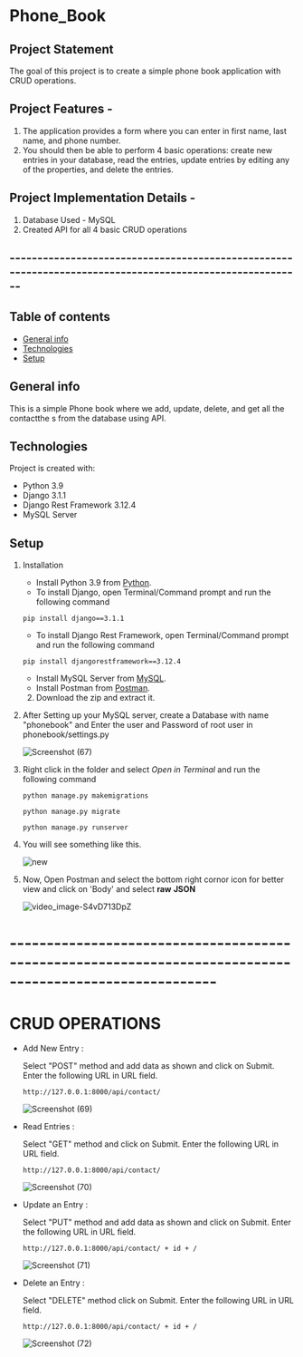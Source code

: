 # Phone_Book

## Project Statement
The goal of this project is to create a simple phone book application with CRUD operations. 

## Project Features - 
1. The application provides a form where you can enter in first name, last name, and phone number. 
2. You should then be able to perform 4 basic operations: create new entries in your database, read the entries, update entries by editing any of the properties, and      delete the entries. 

## Project Implementation Details -

1. Database Used - MySQL
2. Created API for all 4 basic CRUD operations

## --------------------------------------------------------------------------------------------------------

## Table of contents
* [General info](#general-info)
* [Technologies](#technologies)
* [Setup](#setup)

## General info
This is a simple Phone book where we add, update, delete, and get all the contactthe s from the database using API.

## Technologies
Project is created with:
* Python 3.9
* Django 3.1.1
* Django Rest Framework 3.12.4
* MySQL Server

## Setup

1. Installation
      * Install Python 3.9 from [Python](https://www.python.org/downloads/).
      * To install Django, open Terminal/Command prompt and run the following command
      ```
      pip install django==3.1.1
      ```
      * To install Django Rest Framework, open Terminal/Command prompt and run the following command
      ```
      pip install djangorestframework==3.12.4
      ```
      * Install MySQL Server from [MySQL](https://dev.mysql.com/downloads/mysql/).
      * Install Postman from [Postman](https://www.postman.com/downloads/).

    2. Download the zip and extract it.

3. After Setting up your MySQL server, create a Database with name "phonebook" and Enter the user and Password of root user in phonebook/settings.py
    
   ![Screenshot (67)](https://user-images.githubusercontent.com/83489527/175766740-ec8bcf17-622e-4375-a21b-7a83dd3c22dd.png)

    
4. Right click in the folder and select *Open in Terminal* and run the following command
      ```
      python manage.py makemigrations
      ```
      ```
      python manage.py migrate
      ```

      ```
      python manage.py runserver
      ```
5. You will see something like this.

    ![new](https://user-images.githubusercontent.com/83489527/171010571-b4823253-a8c7-4571-9915-e9a617296c3f.jpg)

6. Now, Open Postman and select the bottom right cornor icon for better view and click on 'Body' and select **raw** **JSON**

    ![video_image-S4vD713DpZ](https://user-images.githubusercontent.com/83489527/175374385-4d78eefa-0d32-4f51-8391-6ae791a1acd8.jpeg)


# --------------------------------------------------------------------------------------------------------

# CRUD OPERATIONS
 
  * Add New Entry :
    
    Select "POST" method and add data as shown and click on Submit. Enter the following URL in URL field.
      
       ```
       http://127.0.0.1:8000/api/contact/
       ```
    
      ![Screenshot (69)](https://user-images.githubusercontent.com/83489527/175768809-90c7c4c1-1ad7-44d9-a1d6-2d21dfbac010.png)

  
  * Read Entries :
      
    Select "GET" method and click on Submit. Enter the following URL in URL field.
    
       ```
       http://127.0.0.1:8000/api/contact/
       ```
    
      ![Screenshot (70)](https://user-images.githubusercontent.com/83489527/175768813-e1160a76-994c-4d05-bc8d-4f17eed411c0.png)

  
  * Update an Entry :
    
    Select "PUT" method and add data as shown and click on Submit. Enter the following URL in URL field.
    
       ```
       http://127.0.0.1:8000/api/contact/ + id + /
       ```
    
       ![Screenshot (71)](https://user-images.githubusercontent.com/83489527/175768817-a3dd21b0-aed2-48d1-b6a2-42a368e1252e.png)

  * Delete an Entry :
    
    Select "DELETE" method click on Submit. Enter the following URL in URL field.
        
       ```
       http://127.0.0.1:8000/api/contact/ + id + /
       ```
    
       ![Screenshot (72)](https://user-images.githubusercontent.com/83489527/175768833-199794a7-62b1-4bf3-91f2-89f5c5f23785.png)


      
      
      
    
    
     
  

